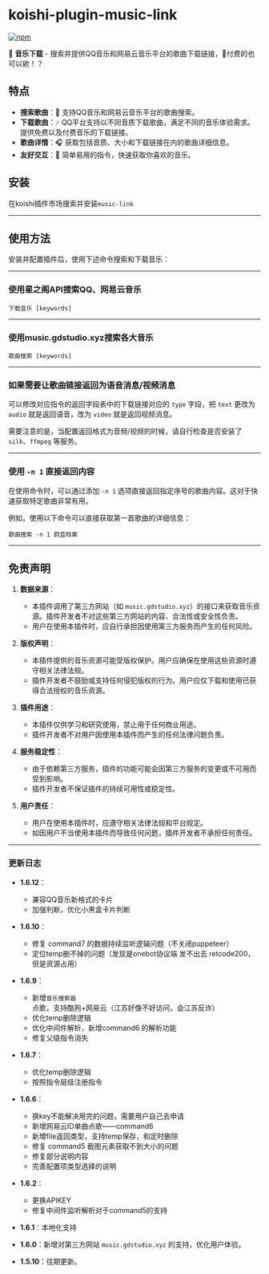 
# koishi-plugin-music-link

[![npm](https://img.shields.io/npm/v/koishi-plugin-music-link?style=flat-square)](https://www.npmjs.com/package/koishi-plugin-music-link)

🎵 **音乐下载** - 搜索并提供QQ音乐和网易云音乐平台的歌曲下载链接，🤩付费的也可以欸！？

## 特点

- **搜索歌曲**：🤩 支持QQ音乐和网易云音乐平台的歌曲搜索。
- **下载歌曲**：🎶 QQ平台支持以不同音质下载歌曲，满足不同的音乐体验需求。提供免费以及付费音乐的下载链接。
- **歌曲详情**：🎧 获取包括音质、大小和下载链接在内的歌曲详细信息。
- **友好交互**：📱 简单易用的指令，快速获取你喜欢的音乐。

## 安装

在koishi插件市场搜索并安装`music-link`

---

## 使用方法

安装并配置插件后，使用下述命令搜索和下载音乐：

---

### 使用星之阁API搜索QQ、网易云音乐

```plaintext
下载音乐 [keywords]
```

---

### 使用music.gdstudio.xyz搜索各大音乐

```plaintext
歌曲搜索 [keywords]
```

---

### 如果需要让歌曲链接返回为语音消息/视频消息

可以修改对应指令的返回字段表中的下载链接对应的 `type` 字段，把 `text` 更改为 `audio` 就是返回语音，改为 `video` 就是返回视频消息。

需要注意的是，当配置返回格式为音频/视频的时候，请自行检查是否安装了 `silk`、`ffmpeg` 等服务。

---

### 使用 `-n 1` 直接返回内容

在使用命令时，可以通过添加 `-n 1` 选项直接返回指定序号的歌曲内容。这对于快速获取特定歌曲非常有用。

例如，使用以下命令可以直接获取第一首歌曲的详细信息：

```plaintext
歌曲搜索 -n 1 蔚蓝档案
```

---

## 免责声明

1. **数据来源**：
   - 本插件调用了第三方网站（如 `music.gdstudio.xyz`）的接口来获取音乐资源。插件开发者不对这些第三方网站的内容、合法性或安全性负责。
   - 用户在使用本插件时，应自行承担因使用第三方服务而产生的任何风险。

2. **版权声明**：
   - 本插件提供的音乐资源可能受版权保护。用户应确保在使用这些资源时遵守相关法律法规。
   - 插件开发者不鼓励或支持任何侵犯版权的行为。用户应仅下载和使用已获得合法授权的音乐资源。

3. **插件用途**：
   - 本插件仅供学习和研究使用，禁止用于任何商业用途。
   - 插件开发者不对用户因使用本插件而产生的任何法律问题负责。

4. **服务稳定性**：
   - 由于依赖第三方服务，插件的功能可能会因第三方服务的变更或不可用而受到影响。
   - 插件开发者不保证插件的持续可用性或稳定性。

5. **用户责任**：
   - 用户在使用本插件时，应遵守相关法律法规和平台规定。
   - 如因用户不当使用本插件而导致任何问题，插件开发者不承担任何责任。

---




### 更新日志

- **1.6.12**：
  - 兼容QQ音乐新格式的卡片
  - 加强判断，优化小黑盒卡片判断

- **1.6.10**：
  - 修复 command7 的数据持续监听逻辑问题（不关闭puppeteer）
  - 定位temp删不掉的问题（发现是onebot协议端 发不出去 retcode200，但是资源占用）

- **1.6.9**：
  - 新增`音乐搜索器`点歌，支持酷狗+网易云（江苏好像不好访问，会江苏反诈）
  - 优化temp删除逻辑
  - 优化中间件解析，新增command6 的解析功能
  - 修复父级指令消失


- **1.6.7**：
  - 优化temp删除逻辑
  - 按照指令层级注册指令

- **1.6.6**：
  - 换key不能解决用完的问题，需要用户自己去申请
  - 新增网易云ID单曲点歌——command6
  - 新增file返回类型，支持temp保存，和定时删除
  - 修复 command5 截图元素获取不到大小的问题
  - 修复部分说明内容
  - 完善配置项类型选择的说明

- **1.6.2**：
  - 更换APIKEY
  - 修复中间件监听解析对于command5的支持

- **1.6.1**：本地化支持
- **1.6.0**：新增对第三方网站 `music.gdstudio.xyz` 的支持，优化用户体验。
- **1.5.10**：往期更新。